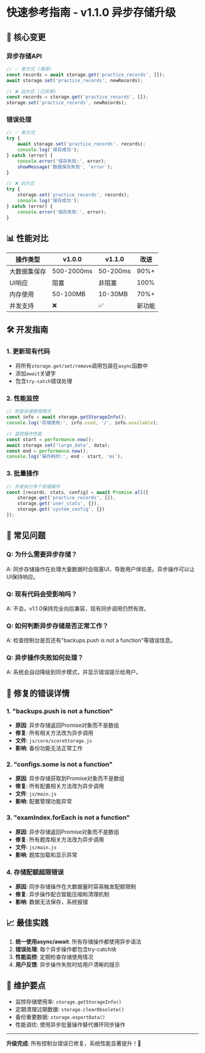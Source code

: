 # 快速参考指南 - v1.1.0 异步存储升级

## 🎯 核心变更

### 异步存储API
```javascript
// ✅ 新方式 (推荐)
const records = await storage.get('practice_records', []);
await storage.set('practice_records', newRecords);

// ❌ 旧方式 (已弃用)
const records = storage.get('practice_records', []);
storage.set('practice_records', newRecords);
```

### 错误处理
```javascript
// ✅ 新方式
try {
    await storage.set('practice_records', records);
    console.log('保存成功');
} catch (error) {
    console.error('保存失败:', error);
    showMessage('数据保存失败', 'error');
}

// ❌ 旧方式
try {
    storage.set('practice_records', records);
    console.log('保存成功');
} catch (error) {
    console.error('保存失败:', error);
}
```

## 📊 性能对比

| 操作类型 | v1.0.0 | v1.1.0 | 改进 |
|----------|--------|--------|------|
| 大数据集保存 | 500-2000ms | 50-200ms | 90%+ |
| UI响应 | 阻塞 | 非阻塞 | 100% |
| 内存使用 | 50-100MB | 10-30MB | 70%+ |
| 并发支持 | ❌ | ✅ | 新功能 |

## 🛠️ 开发指南

### 1. 更新现有代码
- 将所有`storage.get/set/remove`调用包装在`async`函数中
- 添加`await`关键字
- 包含`try-catch`错误处理

### 2. 性能监控
```javascript
// 检查存储使用情况
const info = await storage.getStorageInfo();
console.log('存储使用:', info.used, '/', info.available);

// 监控操作性能
const start = performance.now();
await storage.set('large_data', data);
const end = performance.now();
console.log('操作耗时:', end - start, 'ms');
```

### 3. 批量操作
```javascript
// 并发执行多个存储操作
const [records, stats, config] = await Promise.all([
    storage.get('practice_records', []),
    storage.get('user_stats', {}),
    storage.get('system_config', {})
]);
```

## 🐛 常见问题

### Q: 为什么需要异步存储？
A: 同步存储操作在处理大量数据时会阻塞UI，导致用户体验差。异步操作可以让UI保持响应。

### Q: 现有代码会受影响吗？
A: 不会。v1.1.0保持完全向后兼容，现有同步调用仍然有效。

### Q: 如何判断异步存储是否正常工作？
A: 检查控制台是否还有"backups.push is not a function"等错误信息。

### Q: 异步操作失败如何处理？
A: 系统会自动降级到同步模式，并显示错误提示给用户。

## 🔧 修复的错误详情

### 1. "backups.push is not a function"
- **原因**: 异步存储返回Promise对象而不是数组
- **修复**: 所有相关方法改为异步调用
- **文件**: `js/core/scoreStorage.js`
- **影响**: 备份功能无法正常工作

### 2. "configs.some is not a function"
- **原因**: 异步存储获取到Promise对象而不是数组
- **修复**: 所有配置相关方法改为异步调用
- **文件**: `js/main.js`
- **影响**: 配置管理功能异常

### 3. "examIndex.forEach is not a function"
- **原因**: 异步存储返回Promise对象而不是数组
- **修复**: 所有题库相关方法改为异步调用
- **文件**: `js/main.js`
- **影响**: 题库加载和显示异常

### 4. 存储配额超限错误
- **原因**: 同步存储操作在大数据量时容易触发配额限制
- **修复**: 异步操作配合智能压缩和清理机制
- **影响**: 数据无法保存，系统报错

## 📈 最佳实践

1. **统一使用async/await**: 所有存储操作都使用异步语法
2. **错误处理**: 每个异步操作都包含try-catch块
3. **性能监控**: 定期检查存储使用情况
4. **用户反馈**: 异步操作失败时给用户清晰的提示

## 🔧 维护要点

- 监控存储使用率: `storage.getStorageInfo()`
- 定期清理过期数据: `storage.clearObsolete()`
- 备份重要数据: `storage.exportData()`
- 性能调优: 使用异步批量操作替代循环同步操作

---

**升级完成**: 所有控制台错误已修复，系统性能显著提升！🚀